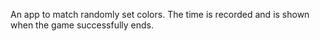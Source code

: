 An app to match randomly set colors. The time is recorded and is shown when the game successfully ends.

